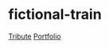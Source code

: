 # fictional-train

<a href="https://jneidel.github.io/fictional-train/tribute.html">Tribute</a>
<a href="https://jneidel.github.io/fictional-train/portfolio.html">Portfolio</a>